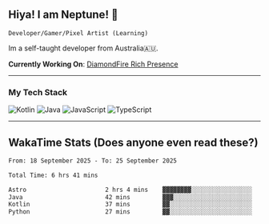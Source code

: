 ## Hiya! I am Neptune! 👋

`Developer/Gamer/Pixel Artist (Learning)`

Im a self-taught developer from Australia🇦🇺.

**Currently Working On**: [DiamondFire Rich Presence](https://github.com/neptunethefox/DiamondFireRPC)

---

### My Tech Stack
<img src="https://img.shields.io/badge/kotlin-%230095d5.svg?logo=kotlin&logoColor=white&style=for-the-badge" alt="Kotlin" /> <img src="https://img.shields.io/badge/java-%23ed8b00.svg?logo=openjdk&logoColor=white&style=for-the-badge" alt="Java" /> <img src="https://img.shields.io/badge/javascript-%23323330.svg?logo=javascript&logoColor=%23F7DF1E&style=for-the-badge" alt="JavaScript" /> <img src="https://img.shields.io/badge/typescript-%23007acc.svg?logo=typescript&logoColor=white&style=for-the-badge" alt="TypeScript" />

---
## WakaTime Stats (Does anyone even read these?)

<!--START_SECTION:waka-->

```txt
From: 18 September 2025 - To: 25 September 2025

Total Time: 6 hrs 41 mins

Astro                      2 hrs 4 mins    ▓▓▓▓▓▓▓▓░░░░░░░░░░░░░░░░░   31.03 %
Java                       42 mins         ▓▓▓░░░░░░░░░░░░░░░░░░░░░░   10.47 %
Kotlin                     37 mins         ▓▓░░░░░░░░░░░░░░░░░░░░░░░   09.31 %
Python                     27 mins         ▓▓░░░░░░░░░░░░░░░░░░░░░░░   06.89 %
```

<!--END_SECTION:waka-->
